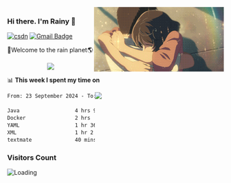 <img  align='right' height="150" src="https://github.com/LikeRainDay/LikeRainDay/blob/master/pic/img_rain_1.gif?raw=true">



### Hi there. I'm Rainy :lemon:

[![csdn](https://img.shields.io/badge/-csdn-c14438?style=flat-square&logo=c&logoColor=white)](https://blog.csdn.net/qq_15807167)
[![Gmail Badge](https://img.shields.io/badge/-gmail-c14438?style=flat-square&logo=Gmail&logoColor=white&link=mailto:houshuai0816@gmail.com)](mailto:houshuai0816@gmail.com)

🚀Welcome to the rain planet🌎

<center>
<img align='center'  src="https://source.unsplash.com/user/rainyhehe/likes">
</center>

📊 **This week I spent my time on**

<img align='right'   width="300" src="https://github-readme-stats.vercel.app/api?username=LikeRainDay&show_icons=true&title_color=fff&icon_color=79ff97&text_color=9f9f9f&bg_color=151515&count_private=true">

<!--START_SECTION:waka-->

```txt
From: 23 September 2024 - To: 30 September 2024

Java                  4 hrs 9 mins    █████████░░░░░░░░░░░░░░░░   36.46 %
Docker                2 hrs           ████▒░░░░░░░░░░░░░░░░░░░░   17.66 %
YAML                  1 hr 36 mins    ███▓░░░░░░░░░░░░░░░░░░░░░   14.13 %
XML                   1 hr 2 mins     ██▒░░░░░░░░░░░░░░░░░░░░░░   09.22 %
textmate              40 mins         █▒░░░░░░░░░░░░░░░░░░░░░░░   05.88 %
```

<!--END_SECTION:waka-->

### Visitors Count
<img align="left" src = "https://profile-counter.glitch.me/LikeRainDay/count.svg" alt ="Loading">
